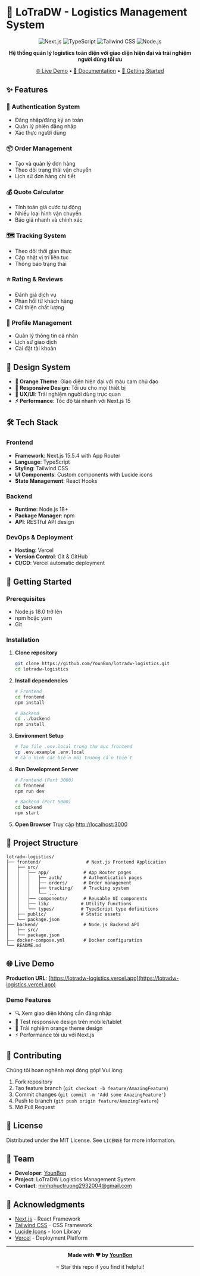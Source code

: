 # 🚚 LoTraDW - Logistics Management System

<div align="center">

![Next.js](https://img.shields.io/badge/Next.js-15.5.4-black?style=for-the-badge&logo=next.js)
![TypeScript](https://img.shields.io/badge/TypeScript-5.0-blue?style=for-the-badge&logo=typescript)
![Tailwind CSS](https://img.shields.io/badge/Tailwind_CSS-3.0-38B2AC?style=for-the-badge&logo=tailwind-css)
![Node.js](https://img.shields.io/badge/Node.js-18.0-green?style=for-the-badge&logo=node.js)

**Hệ thống quản lý logistics toàn diện với giao diện hiện đại và trải nghiệm người dùng tối ưu**

[🌐 Live Demo](https://lotradw-logistics.vercel.app) • [📖 Documentation](#features) • [🚀 Getting Started](#getting-started)

</div>

## ✨ Features

### 🔐 **Authentication System**
- Đăng nhập/đăng ký an toàn
- Quản lý phiên đăng nhập
- Xác thực người dùng

### 📦 **Order Management**
- Tạo và quản lý đơn hàng
- Theo dõi trạng thái vận chuyển
- Lịch sử đơn hàng chi tiết

### 💰 **Quote Calculator**
- Tính toán giá cước tự động
- Nhiều loại hình vận chuyển
- Báo giá nhanh và chính xác

### 🗺️ **Tracking System**
- Theo dõi thời gian thực
- Cập nhật vị trí liên tục
- Thông báo trạng thái

### ⭐ **Rating & Reviews**
- Đánh giá dịch vụ
- Phản hồi từ khách hàng
- Cải thiện chất lượng

### 👤 **Profile Management**
- Quản lý thông tin cá nhân
- Lịch sử giao dịch
- Cài đặt tài khoản

## 🎨 Design System

- **🧡 Orange Theme**: Giao diện hiện đại với màu cam chủ đạo
- **📱 Responsive Design**: Tối ưu cho mọi thiết bị
- **🎯 UX/UI**: Trải nghiệm người dùng trực quan
- **⚡ Performance**: Tốc độ tải nhanh với Next.js 15

## 🛠️ Tech Stack

### Frontend
- **Framework**: Next.js 15.5.4 with App Router
- **Language**: TypeScript
- **Styling**: Tailwind CSS
- **UI Components**: Custom components with Lucide icons
- **State Management**: React Hooks

### Backend
- **Runtime**: Node.js 18+
- **Package Manager**: npm
- **API**: RESTful API design

### DevOps & Deployment
- **Hosting**: Vercel
- **Version Control**: Git & GitHub
- **CI/CD**: Vercel automatic deployment

## 🚀 Getting Started

### Prerequisites
- Node.js 18.0 trở lên
- npm hoặc yarn
- Git

### Installation

1. **Clone repository**
   ```bash
   git clone https://github.com/YounBon/lotradw-logistics.git
   cd lotradw-logistics
   ```

2. **Install dependencies**
   ```bash
   # Frontend
   cd frontend
   npm install
   
   # Backend
   cd ../backend
   npm install
   ```

3. **Environment Setup**
   ```bash
   # Tạo file .env.local trong thư mục frontend
   cp .env.example .env.local
   # Cấu hình các biến môi trường cần thiết
   ```

4. **Run Development Server**
   ```bash
   # Frontend (Port 3000)
   cd frontend
   npm run dev
   
   # Backend (Port 5000)
   cd backend
   npm start
   ```

5. **Open Browser**
   Truy cập [http://localhost:3000](http://localhost:3000)

## 📁 Project Structure

```
lotradw-logistics/
├── frontend/                 # Next.js Frontend Application
│   ├── src/
│   │   ├── app/             # App Router pages
│   │   │   ├── auth/        # Authentication pages
│   │   │   ├── orders/      # Order management
│   │   │   ├── tracking/    # Tracking system
│   │   │   └── ...
│   │   ├── components/      # Reusable UI components
│   │   ├── lib/            # Utility functions
│   │   └── types/          # TypeScript type definitions
│   ├── public/             # Static assets
│   └── package.json
├── backend/                 # Node.js Backend API
│   ├── src/
│   └── package.json
├── docker-compose.yml       # Docker configuration
└── README.md
```

## 🌐 Live Demo

**Production URL**: [https://lotradw-logistics.vercel.app](https://lotradw-logistics.vercel.app)

### Demo Features
- 🔍 Xem giao diện không cần đăng nhập
- 📱 Test responsive design trên mobile/tablet
- 🎨 Trải nghiệm orange theme design
- ⚡ Performance tối ưu với Next.js

## 🤝 Contributing

Chúng tôi hoan nghênh mọi đóng góp! Vui lòng:

1. Fork repository
2. Tạo feature branch (`git checkout -b feature/AmazingFeature`)
3. Commit changes (`git commit -m 'Add some AmazingFeature'`)
4. Push to branch (`git push origin feature/AmazingFeature`)
5. Mở Pull Request

## 📄 License

Distributed under the MIT License. See `LICENSE` for more information.

## 👥 Team

- **Developer**: [YounBon](https://github.com/YounBon)
- **Project**: LoTraDW Logistics Management System
- **Contact**: minhphuctruong2932004@gmail.com

## 🙏 Acknowledgments

- [Next.js](https://nextjs.org/) - React Framework
- [Tailwind CSS](https://tailwindcss.com/) - CSS Framework  
- [Lucide Icons](https://lucide.dev/) - Icon Library
- [Vercel](https://vercel.com/) - Deployment Platform

---

<div align="center">

**Made with ❤️ by [YounBon](https://github.com/YounBon)**

⭐ Star this repo if you find it helpful!

</div>